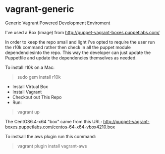 vagrant-generic
===============

Generic Vagrant Powered Development Enviroment

I've used a Box (image) from http://puppet-vagrant-boxes.puppetlabs.com/

In order to keep the repo small and light i've opted to require the user run the r10k command rather then check in all the puppet module dependenciesinto the repo. This way the developer can just update the Puppetfile and update the dependencies themselves as needed.

To install r10k on a Mac: 
>sudo gem install r10k


* Install Virtual Box
* Install Vagrant
* Checkout out This Repo
* Run:
>vagrant up



The CentOS6.4-x64 "box" came from this URL:
 http://puppet-vagrant-boxes.puppetlabs.com/centos-64-x64-vbox4210.box

To instsall the aws plugin run this command:
> vagrant plugin install vagrant-aws
